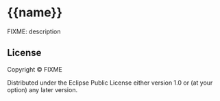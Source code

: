 # {{name}}

FIXME: description

## License

Copyright ©  FIXME

Distributed under the Eclipse Public License either version 1.0 or (at
your option) any later version.
